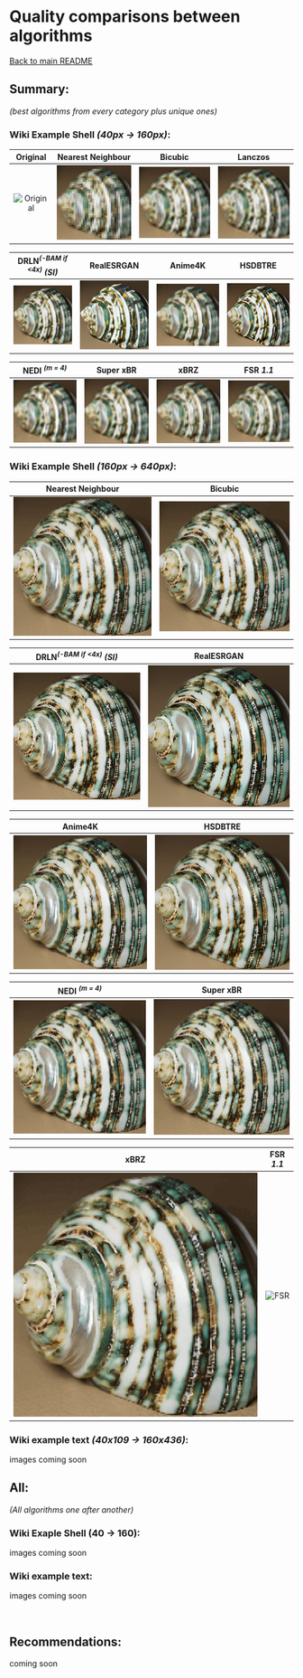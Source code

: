 # Quality comparisons between algorithms

[Back to main README](../../README.md)

## Summary:

*(best algorithms from every category plus unique ones)*

### Wiki Example Shell *(40px -> 160px)*:

|                                                      Original                                                      |                                               Nearest Neighbour                                               |                                              Bicubic                                              |                                               Lanczos                                                |
|:------------------------------------------------------------------------------------------------------------------:|:-------------------------------------------------------------------------------------------------------------:|:-------------------------------------------------------------------------------------------------:|:----------------------------------------------------------------------------------------------------:|
| ![Original](https://upload.wikimedia.org/wikipedia/commons/a/a6/160_by_160_thumbnail_of_%27Green_Sea_Shell%27.png) | ![Nearest Neighbour](../example_images/output/example_shell_40px/CV2_INTER_NEAREST_example_shell_40px_4x.png) | ![Bicubic](../example_images/output/example_shell_40px/CV2_INTER_CUBIC_example_shell_40px_4x.png) | ![Lanczos](../example_images/output/example_shell_40px/CV2_INTER_LANCZOS4_example_shell_40px_4x.png) |


|                         DRLN<sup>*(-BAM if <4x)*</sup> *(SI)*                          |                                           RealESRGAN                                            |                                          Anime4K                                          |                                          HSDBTRE                                          |
|:--------------------------------------------------------------------------------------:|:-----------------------------------------------------------------------------------------------:|:-----------------------------------------------------------------------------------------:|:-----------------------------------------------------------------------------------------:|
| ![DRLN](../example_images/output/example_shell_40px/SI_drln_example_shell_40px_4x.png) | ![RealESRGAN](../example_images/output/example_shell_40px/RealESRGAN_example_shell_40px_4x.png) | ![Anime4K](../example_images/output/example_shell_40px/Anime4K_example_shell_40px_4x.png) | ![HSDBTRE](../example_images/output/example_shell_40px/HSDBTRE_example_shell_40px_4x.png) |


|                              NEDI <sup>*(m = 4)*</sup>                              |                                           Super xBR                                           |                                        xBRZ                                         |                                   FSR *1.1*                                    |
|:-----------------------------------------------------------------------------------:|:---------------------------------------------------------------------------------------------:|:-----------------------------------------------------------------------------------:|:------------------------------------------------------------------------------:|
| ![NEDI](../example_images/output/example_shell_40px/NEDI_example_shell_40px_4x.png) | ![Super xBR](../example_images/output/example_shell_40px/Super_xBR_example_shell_40px_4x.png) | ![xBRZ](../example_images/output/example_shell_40px/xBRZ_example_shell_40px_4x.png) | ![FSR](../example_images/output/example_shell_40px/example_shell_40px_FSR.png) |

### Wiki Example Shell *(160px -> 640px)*:

|                                          Nearest Neighbour                                           |                                         Bicubic                                          |
|:----------------------------------------------------------------------------------------------------:|:----------------------------------------------------------------------------------------:|
| ![Nearest Neighbour](../example_images/output/160_Sea_Shell/CV2_INTER_NEAREST_160_Sea_Shell_4x.webp) | ![Bicubic](../example_images/output/160_Sea_Shell/CV2_INTER_CUBIC_160_Sea_Shell_4x.webp) |

|                     DRLN<sup>*(-BAM if <4x)*</sup> *(SI)*                     |                                       RealESRGAN                                       |
|:-----------------------------------------------------------------------------:|:--------------------------------------------------------------------------------------:|
| ![DRLN](../example_images/output/160_Sea_Shell/SI_drln_160_Sea_Shell_4x.webp) | ![RealESRGAN](../example_images/output/160_Sea_Shell/RealESRGAN_160_Sea_Shell_4x.webp) |

|                                     Anime4K                                      |                                     HSDBTRE                                      |
|:--------------------------------------------------------------------------------:|:--------------------------------------------------------------------------------:|
| ![Anime4K](../example_images/output/160_Sea_Shell/Anime4K_160_Sea_Shell_4x.webp) | ![HSDBTRE](../example_images/output/160_Sea_Shell/HSDBTRE_160_Sea_Shell_4x.webp) |

|                         NEDI <sup>*(m = 4)*</sup>                          |                                      Super xBR                                       |
|:--------------------------------------------------------------------------:|:------------------------------------------------------------------------------------:|
| ![NEDI](../example_images/output/160_Sea_Shell/NEDI_160_Sea_Shell_4x.webp) | ![Super xBR](../example_images/output/160_Sea_Shell/Super_xBR_160_Sea_Shell_4x.webp) |

|                                    xBRZ                                    |                                FSR *1.1*                                 |
|:--------------------------------------------------------------------------:|:------------------------------------------------------------------------:|
| ![xBRZ](../example_images/output/160_Sea_Shell/xBRZ_160_Sea_Shell_4x.webp) | ![FSR](../example_images/output/160_Sea_Shell/FSR_160_Sea_Shell_4x.webp) |

### Wiki example text *(40x109 -> 160x436)*:

images coming soon

## All:
*(All algorithms one after another)*

### Wiki Exaple Shell (40 -> 160):

images coming soon

### Wiki example text:

images coming soon

<br>

## Recommendations:

coming soon